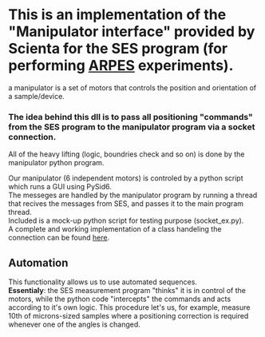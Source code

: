
# This is an implementation of the "Manipulator interface" provided by Scienta for the SES program (for performing [ARPES](https://en.wikipedia.org/wiki/Angle-resolved_photoemission_spectroscopy) experiments).

a manipulator is a set of motors that controls the position and orientation of a sample/device.

### The idea behind this dll is to pass all positioning "commands" from the SES program to the manipulator program via a socket connection.
All of the heavy lifting (logic, boundries check and so on) is done by the manipulator python program.

Our manipulator (6 independent motors) is controled by a python script which runs a GUI using PySid6.<br>
The messeges are handled by the manipulator program by running a thread that recives the messages from SES, and passes it to the main program thread.<br>
Included is a mock-up python script for testing purpose (socket_ex.py).<br>
A complete and working implementation of a class handeling the connection can be found [here](https://github.com/yuvalni/ARPESmotors/blob/main/Class/SESInterface.py).

## Automation
This functionality allows us to use automated sequences.<br>
**Essentialy**: the SES measurement program "thinks" it is in control of the motors, while the python code "intercepts" the commands and acts according to it's own logic.
This procedure let's us, for example, measure 10th of microns-sized samples where a positioning correction is required whenever one of the angles is changed.

